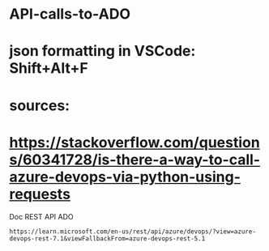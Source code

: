 # API-calls-to-ADO

# json formatting in VSCode: Shift+Alt+F 

# sources: 
# https://stackoverflow.com/questions/60341728/is-there-a-way-to-call-azure-devops-via-python-using-requests

Doc REST API ADO
```
https://learn.microsoft.com/en-us/rest/api/azure/devops/?view=azure-devops-rest-7.1&viewFallbackFrom=azure-devops-rest-5.1
```
